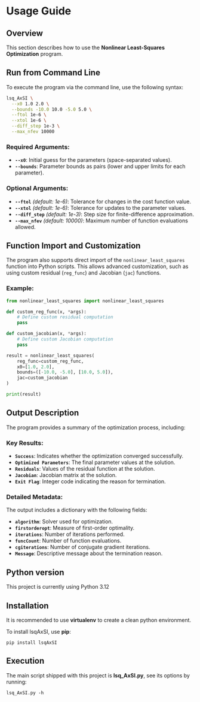 Usage Guide
===========

## Overview

This section describes how to use the **Nonlinear Least-Squares Optimization** program.

## Run from Command Line

To execute the program via the command line, use the following syntax:

```bash
lsq_AxSI \
  --x0 1.0 2.0 \
  --bounds -10.0 10.0 -5.0 5.0 \
  --ftol 1e-6 \
  --xtol 1e-6 \
  --diff_step 1e-3 \
  --max_nfev 10000
```

### Required Arguments:

- **`--x0`**: Initial guess for the parameters (space-separated values).
- **`--bounds`**: Parameter bounds as pairs (lower and upper limits for each parameter).

### Optional Arguments:

- **`--ftol`** *(default: 1e-6)*: Tolerance for changes in the cost function value.
- **`--xtol`** *(default: 1e-6)*: Tolerance for updates to the parameter values.
- **`--diff_step`** *(default: 1e-3)*: Step size for finite-difference approximation.
- **`--max_nfev`** *(default: 10000)*: Maximum number of function evaluations allowed.

## Function Import and Customization

The program also supports direct import of the `nonlinear_least_squares` function into Python scripts. This allows advanced customization, such as using custom residual (`reg_func`) and Jacobian (`jac`) functions.

### Example:

```python
from nonlinear_least_squares import nonlinear_least_squares

def custom_reg_func(x, *args):
    # Define custom residual computation
    pass

def custom_jacobian(x, *args):
    # Define custom Jacobian computation
    pass

result = nonlinear_least_squares(
    reg_func=custom_reg_func,
    x0=[1.0, 2.0],
    bounds=([-10.0, -5.0], [10.0, 5.0]),
    jac=custom_jacobian
)

print(result)
```

## Output Description

The program provides a summary of the optimization process, including:

### Key Results:

- **`Success`**: Indicates whether the optimization converged successfully.
- **`Optimized Parameters`**: The final parameter values at the solution.
- **`Residuals`**: Values of the residual function at the solution.
- **`Jacobian`**: Jacobian matrix at the solution.
- **`Exit Flag`**: Integer code indicating the reason for termination.

### Detailed Metadata:

The output includes a dictionary with the following fields:

- **`algorithm`**: Solver used for optimization.
- **`firstorderopt`**: Measure of first-order optimality.
- **`iterations`**: Number of iterations performed.
- **`funcCount`**: Number of function evaluations.
- **`cgiterations`**: Number of conjugate gradient iterations.
- **`Message`**: Descriptive message about the termination reason.




Python version
--------------

This project is currently using Python 3.12

Installation
------------

It is recommended to use **virtualenv** to create a clean python environment.

To install lsqAxSI, use **pip**:

    pip install lsqAxSI



Execution
---------

The main script shipped with this project is **lsq_AxSI.py**, see its options by running:

    lsq_AxSI.py -h

